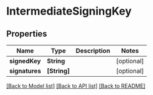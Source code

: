 # IntermediateSigningKey

## Properties
Name | Type | Description | Notes
------------ | ------------- | ------------- | -------------
**signedKey** | **String** |  | [optional] 
**signatures** | **[String]** |  | [optional] 

[[Back to Model list]](../README.md#documentation-for-models) [[Back to API list]](../README.md#documentation-for-api-endpoints) [[Back to README]](../README.md)


